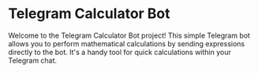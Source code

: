 # Telegram Calculator Bot

Welcome to the Telegram Calculator Bot project! This simple Telegram bot allows you to perform mathematical calculations by sending expressions directly to the bot. It's a handy tool for quick calculations within your Telegram chat.
